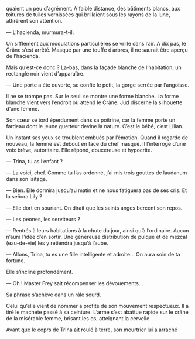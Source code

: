 quaient un peu d’agrément. A faible distance, des bâtiments blancs, aux
toitures de tuiles vernissées qui brillaient sous les rayons de la lune, attirèrent son attention.

— L’hacienda, murmura-t-il.

Un sifflement aux modulations particulières se vrille dans l’air. A dix pas,
le Crâne s’est arrêté. Masqué par une touffe d’arbres, il ne saurait être
aperçu de l’hacienda.

Mais qu’est-ce donc ? La-bas, dans la façade blanche de l’habitation, un 
rectangle noir vient d’apparaître.

— Une porte a été ouverte, se confie le petit, la gorge serrée par l’angoisse.

Il ne se trompe pas. Sur le seuil se montre une forme blanche. La forme
blanche vient vers l’endroit où attend le Crâne. Jud discerne la silhouette
d’une femme.

Son cœur se tord éperdument dans sa poitrine, car la femme porte un fardeau dont le jeune guetteur devine la nature. C’est le bébé, c’est Lilian.

Un instant ses yeux se troublent embués par l’émotion. Quand il regarde
de nouveau, la femme est debout en face du chef masqué. Il l’interroge d’une
voix brève, autoritaire. Elle répond, doucereuse et hypocrite.

— Trina, tu as l’enfant ?

— La voici, chef. Comme tu l’as ordonné, j’ai mis trois gouttes de laudanum
dans son laitage.

— Bien. Elle dormira jusqu’au matin et ne nous fatiguera pas de ses cris. Et la señora Lily ?

— Elle dort en souriant. On dirait que les saints anges bercent son repos.

— Les peones, les serviteurs ?

— Rentrés à leurs habitations à la chute du jour, ainsi qu’à l’ordinaire.
Aucun n’aura l’idée d’en sortir. Une généreuse distribution de pulque et de
mezcal (eau-de-vie) les y retiendra jusqu’à l’aube.

— Allons, Trina, tu es une fille intelligente et adroite… On aura soin de
ta fortune.

Elle s’incline profondément.

— Oh ! Master Frey sait récompenser les dévouements…

Sa phrase s’achève dans un râle sourd.

Celui qu’elle vient de nommer a profité de son mouvement respectueux. Il a tiré le machete passé à sa ceinture. L’arme s’est abattue rapide sur le crâne de la misérable femme, brisant les os, atteignant la cervelle.

Avant que le coprs de Trina ait roulé à terre, son meurtrier lui a arraché
